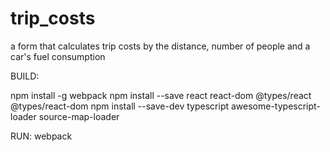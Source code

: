 # trip_costs
a form that calculates trip costs by the distance, number of people and a car's fuel consumption


BUILD:

npm install -g webpack
npm install --save react react-dom @types/react @types/react-dom
npm install --save-dev typescript awesome-typescript-loader source-map-loader


RUN:
webpack
